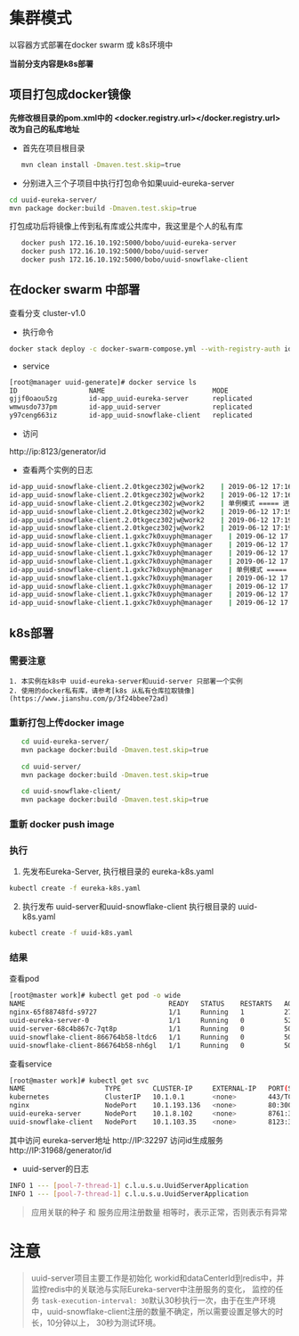 # 集群模式
 以容器方式部署在docker swarm 或 k8s环境中
 
 <strong>当前分支内容是k8s部署</strong>

## 项目打包成docker镜像

  **先修改根目录的pom.xml中的 <docker.registry.url></docker.registry.url> 改为自己的私库地址**

 * 首先在项目根目录
 
 ```bash
    mvn clean install -Dmaven.test.skip=true
 ```
 
 * 分别进入三个子项目中执行打包命令如果uuid-eureka-server
 
 ```bash
 cd uuid-eureka-server/
 mvn package docker:build -Dmaven.test.skip=true
 ```
 
 打包成功后将镜像上传到私有库或公共库中，我这里是个人的私有库
 
 ```bash
    docker push 172.16.10.192:5000/bobo/uuid-eureka-server
    docker push 172.16.10.192:5000/bobo/uuid-server
    docker push 172.16.10.192:5000/bobo/uuid-snowflake-client
 ```
 
## 在docker swarm 中部署
 
 查看分支 cluster-v1.0
 
 * 执行命令
 
 ```bash
 docker stack deploy -c docker-swarm-compose.yml --with-registry-auth id-app
 ```
 
 * service
 
 ```bash
 [root@manager uuid-generate]# docker service ls
 ID                  NAME                           MODE                REPLICAS            IMAGE                                                  PORTS
 gjjf0oaou5zg        id-app_uuid-eureka-server      replicated          1/1                 172.16.10.192:5000/bobo/uuid-eureka-server:latest      *:8761->8761/tcp
 wmwusdo737pm        id-app_uuid-server             replicated          1/1                 172.16.10.192:5000/bobo/uuid-server:latest             *:8082->8082/tcp
 y97ceng663iz        id-app_uuid-snowflake-client   replicated          2/2                 172.16.10.192:5000/bobo/uuid-snowflake-client:latest   *:8123->8123/tcp
 ```
 
 * 访问
 
 http://ip:8123/generator/id
 
 * 查看两个实例的日志
 
 ```bash
 id-app_uuid-snowflake-client.2.0tkgecz302jw@work2    | 2019-06-12 17:16:50.522  INFO 1 --- [nio-8123-exec-2] o.s.web.servlet.DispatcherServlet        : Completed initialization in 12 ms
 id-app_uuid-snowflake-client.2.0tkgecz302jw@work2    | 2019-06-12 17:16:50.559  INFO 1 --- [nio-8123-exec-2] c.l.u.s.s.u.c.SnowflakeController        : 生成ID服务的端口：8123, workId: 1, dateCenterId: 3
 id-app_uuid-snowflake-client.2.0tkgecz302jw@work2    | 单例模式 ===== 进入
 id-app_uuid-snowflake-client.2.0tkgecz302jw@work2    | 2019-06-12 17:19:16.838  INFO 1 --- [nio-8123-exec-4] c.l.u.s.s.u.c.SnowflakeController        : 生成ID服务的端口：8123, workId: 1, dateCenterId: 3
 id-app_uuid-snowflake-client.2.0tkgecz302jw@work2    | 2019-06-12 17:19:17.056  INFO 1 --- [nio-8123-exec-6] c.l.u.s.s.u.c.SnowflakeController        : 生成ID服务的端口：8123, workId: 1, dateCenterId: 3
 id-app_uuid-snowflake-client.2.0tkgecz302jw@work2    | 2019-06-12 17:19:17.238  INFO 1 --- [nio-8123-exec-8] c.l.u.s.s.u.c.SnowflakeController        : 生成ID服务的端口：8123, workId: 1, dateCenterId: 3
 id-app_uuid-snowflake-client.1.gxkc7k0xuyph@manager    | 2019-06-12 17:21:23.632  INFO 1 --- [nio-8123-exec-7] o.a.c.c.C.[Tomcat].[localhost].[/]       : Initializing Spring DispatcherServlet 'dispatcherServlet'
 id-app_uuid-snowflake-client.1.gxkc7k0xuyph@manager    | 2019-06-12 17:21:23.632  INFO 1 --- [nio-8123-exec-7] o.s.web.servlet.DispatcherServlet        : Initializing Servlet 'dispatcherServlet'
 id-app_uuid-snowflake-client.1.gxkc7k0xuyph@manager    | 2019-06-12 17:21:23.640  INFO 1 --- [nio-8123-exec-7] o.s.web.servlet.DispatcherServlet        : Completed initialization in 8 ms
 id-app_uuid-snowflake-client.1.gxkc7k0xuyph@manager    | 2019-06-12 17:21:23.673  INFO 1 --- [nio-8123-exec-7] c.l.u.s.s.u.c.SnowflakeController        : 生成ID服务的端口：8123, workId: 1, dateCenterId: 9
 id-app_uuid-snowflake-client.1.gxkc7k0xuyph@manager    | 单例模式 ===== 进入
 id-app_uuid-snowflake-client.1.gxkc7k0xuyph@manager    | 2019-06-12 17:22:35.978  INFO 1 --- [nio-8123-exec-6] c.l.u.s.s.u.c.SnowflakeController        : 生成ID服务的端口：8123, workId: 1, dateCenterId: 9
 id-app_uuid-snowflake-client.1.gxkc7k0xuyph@manager    | 2019-06-12 17:22:36.057  INFO 1 --- [nio-8123-exec-8] c.l.u.s.s.u.c.SnowflakeController        : 生成ID服务的端口：8123, workId: 1, dateCenterId: 9
 id-app_uuid-snowflake-client.1.gxkc7k0xuyph@manager    | 2019-06-12 17:22:36.143  INFO 1 --- [io-8123-exec-10] c.l.u.s.s.u.c.SnowflakeController        : 生成ID服务的端口：8123, workId: 1, dateCenterId: 9
 id-app_uuid-snowflake-client.1.gxkc7k0xuyph@manager    | 2019-06-12 17:22:36.225  INFO 1 --- [nio-8123-exec-2] c.l.u.s.s.u.c.SnowflakeController        : 生成ID服务的端口：8123, workId: 1, dateCenterId: 9
 
 ```
 
## k8s部署
 
### 需要注意
 
    1. 本实例在k8s中 uuid-eureka-server和uuid-server 只部署一个实例
    2. 使用的docker私有库，请参考[k8s 从私有仓库拉取镜像](https://www.jianshu.com/p/3f24bbee72ad)
    
### 重新打包上传docker image
 
 ```bash
    cd uuid-eureka-server/
    mvn package docker:build -Dmaven.test.skip=true
    
    cd uuid-server/
    mvn package docker:build -Dmaven.test.skip=true
    
    cd uuid-snowflake-client/
    mvn package docker:build -Dmaven.test.skip=true
  ```
  
### 重新 docker push image 
    
### 执行
 
 1. 先发布Eureka-Server, 执行根目录的 eureka-k8s.yaml
 
 ```bash
 kubectl create -f eureka-k8s.yaml
 ```
 
 2. 执行发布 uuid-server和uuid-snowflake-client 执行根目录的 uuid-k8s.yaml
 ```bash
 kubectl create -f uuid-k8s.yaml 
 ```
 
### 结果
 
 查看pod
 ```bash
[root@master work]# kubectl get pod -o wide
NAME                                    READY   STATUS    RESTARTS   AGE   IP            NODE    NOMINATED NODE   READINESS GATES
nginx-65f88748fd-s9727                  1/1     Running   1          27h   10.244.1.4    node1   <none>           <none>
uuid-eureka-server-0                    1/1     Running   0          52m   10.244.1.37   node1   <none>           <none>
uuid-server-68c4b867c-7qt8p             1/1     Running   0          50m   10.244.1.38   node1   <none>           <none>
uuid-snowflake-client-866764b58-ltdc6   1/1     Running   0          50m   10.244.1.39   node1   <none>           <none>
uuid-snowflake-client-866764b58-nh6gl   1/1     Running   0          50m   10.244.2.25   node2   <none>           <none>

 ```
 
 查看service
 
 ```bash
 [root@master work]# kubectl get svc
 NAME                    TYPE        CLUSTER-IP     EXTERNAL-IP   PORT(S)          AGE
 kubernetes              ClusterIP   10.1.0.1       <none>        443/TCP          29h
 nginx                   NodePort    10.1.193.136   <none>        80:30057/TCP     27h
 uuid-eureka-server      NodePort    10.1.8.102     <none>        8761:32297/TCP   56m
 uuid-snowflake-client   NodePort    10.1.103.35    <none>        8123:31968/TCP   54m
 ```
 其中访问 eureka-server地址 http://IP:32297 访问id生成服务 http://IP:31968/generator/id
 
 * uuid-server的日志
 ```bash
 INFO 1 --- [pool-7-thread-1] c.l.u.s.u.UuidServerApplication          : 应用关联的种子 2
 INFO 1 --- [pool-7-thread-1] c.l.u.s.u.UuidServerApplication          : 服务应用注册数量： 2
 ```
 
> 应用关联的种子 和 服务应用注册数量 相等时，表示正常，否则表示有异常
    
 
# 注意
 
 > uuid-server项目主要工作是初始化 workid和dataCenterId到redis中，并监控redis中的关联池与实际Eureka-server中注册服务的变化，
 监控的任务 ```task-execution-interval: 30```默认30秒执行一次，由于在生产环境中，uuid-snowflake-client注册的数量不确定，所以需要设置足够大的时长，10分钟以上，
 30秒为测试环境。
 
 
 